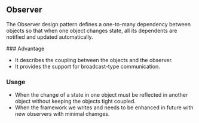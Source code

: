 ## Observer

The Observer design pattern defines a one-to-many dependency between objects so that when one object changes state, all its dependents are notified and updated automatically.

### Advantage

- It describes the coupling between the objects and the observer.
- It provides the support for broadcast-type communication.

### Usage

- When the change of a state in one object must be reflected in another object without keeping the objects tight coupled.
- When the framework we writes and needs to be enhanced in future with new observers with minimal chamges.
